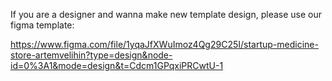 If you are a designer and wanna make new template design, please use our figma template:

https://www.figma.com/file/1yqaJfXWuImoz4Qg29C25I/startup-medicine-store-artemvelihin?type=design&node-id=0%3A1&mode=design&t=Cdcm1GPqxiPRCwtU-1
